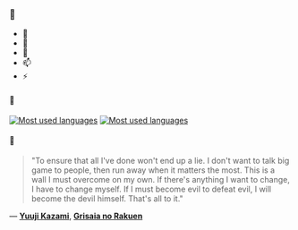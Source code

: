 ### 👋

- 🔭
- 🌱
- 💬
- 📫
- ⚡

#### 🧏

[![Most used languages](https://github-readme-stats-aynah.vercel.app/api/top-langs/?username=aynh&theme=solarized-dark&langs_count=6&layout=compact&hide_title=true)](https://github.com/anuraghazra/github-readme-stats#gh-dark-mode-only)
[![Most used languages](https://github-readme-stats-aynah.vercel.app/api/top-langs/?username=aynh&theme=solarized-light&langs_count=6&layout=compact&hide_title=true)](https://github.com/anuraghazra/github-readme-stats#gh-light-mode-only)

#### 💬

> "To ensure that all I've done won't end up a lie. I don't want to talk big game to people, then run away when it matters the most. This is a wall I must overcome on my own. If there's anything I want to change, I have to change myself. If I must become evil to defeat evil, I will become the devil himself. That's all to it."

&mdash; [**Yuuji Kazami**](https://myanimelist.net/character.php?q=Yuuji%20Kazami&cat=character), [**Grisaia no Rakuen**](https://myanimelist.net/search/all?q=Grisaia%20no%20Rakuen&cat=all)

